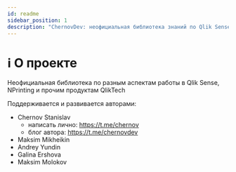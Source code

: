 ```yaml
---
id: readme
sidebar_position: 1
description: "ChernovDev: неофициальная библиотека знаний по Qlik Sense, NPrinting и другим продуктам Qlik. Советы, инструкции и лучшие практики от экспертов сообщества."
---
```


# ℹ️ О проекте

Неофициальная библиотека по разным аспектам работы в Qlik Sense, NPrinting и прочим продуктам QlikTech

Поддерживается и развивается авторами:
- Chernov Stanislav
  - написать лично: https://t.me/chernov
  - блог автора: https://t.me/chernovdev
- Maksim Mikheikin
- Andrey Yundin
- Galina Ershova
- Maksim Molokov
